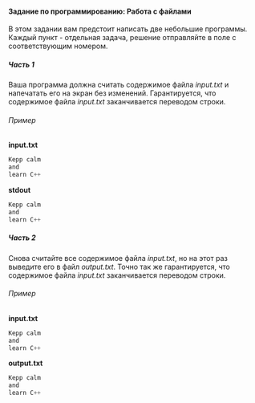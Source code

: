 #### Задание по программированию: Работа с файлами ####

В этом задании вам предстоит написать две небольшие программы. Каждый пункт - отдельная задача, решение отправляйте в поле с соответствующим номером.

##### Часть 1 #####
Ваша программа должна считать содержимое файла *input.txt* и напечатать его на экран без изменений. Гарантируется, что содержимое файла *input.txt* заканчивается переводом строки.

###### Пример ######
**input.txt**
```objectivec
Kepp calm
and
learn C++
```

**stdout**
```objectivec
Kepp calm
and
learn C++
```

##### Часть 2 #####
Снова считайте все содержимое файла *input.txt*, но на этот раз выведите его в файл *output.txt*. Точно так же гарантируется, что содержимое файла *input.txt* заканчивается переводом строки.

###### Пример ######
**input.txt**
```objectivec
Kepp calm
and
learn C++
```

**output.txt**
```objectivec
Kepp calm
and
learn C++
```
